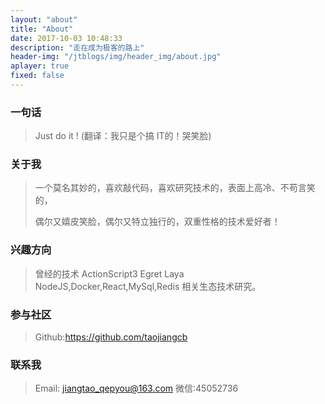 ```yaml
---
layout: "about"
title: "About"
date: 2017-10-03 10:48:33
description: "走在成为极客的路上"
header-img: "/jtblogs/img/header_img/about.jpg"
aplayer: true
fixed: false
---
```


### 一句话

>Just do it !    (翻译：我只是个搞 IT的！哭笑脸)

### 关于我

>一个莫名其妙的，喜欢敲代码，喜欢研究技术的，表面上高冷、不苟言笑的，
>
>偶尔又嬉皮笑脸，偶尔又特立独行的，双重性格的技术爱好者！

### 兴趣方向
> 曾经的技术 ActionScript3 Egret Laya 
> NodeJS,Docker,React,MySql,Redis 相关生态技术研究。

### 参与社区

 > Github:https://github.com/taojiangcb
 

### 联系我

>Email: jiangtao_qepyou@163.com
>微信:45052736
